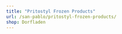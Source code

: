 ```yaml
---
title: "Pritostyl Frozen Products"
url: /san-pablo/pritostyl-frozen-products/
shop: Dorfladen
---
```

